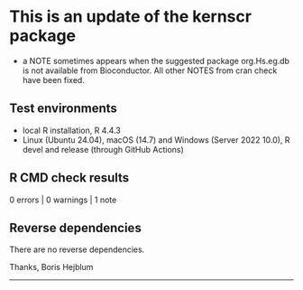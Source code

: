# This is an update of the kernscr package  
* a NOTE sometimes appears when the suggested package org.Hs.eg.db is not available 
from Bioconductor. All other NOTES from cran check have been fixed.

## Test environments  
* local R installation, R 4.4.3
* Linux (Ubuntu 24.04), macOS (14.7) and Windows (Server 2022 10.0), R devel and release (through GitHub Actions)

## R CMD check results  
0 errors | 0 warnings | 1 note

## Reverse dependencies  
There are no reverse dependencies.

Thanks, Boris Hejblum

---
